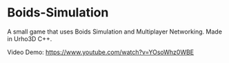 # Boids-Simulation
A small game that uses Boids Simulation and Multiplayer Networking. Made in Urho3D C++.

Video Demo: https://www.youtube.com/watch?v=YOsoWhz0WBE
